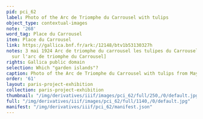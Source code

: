 ```yaml
---
pid: pci_62
label: Photo of the Arc de Triomphe du Carrousel with tulips
object_type: contextual-images
note: '268'
word_tag: Place du Carrousel
item: Place du Carrousel
link: https://gallica.bnf.fr/ark:/12148/btv1b53130327h
notes: 3 mai 1924 Arc de triomphe du carrousel les tulipes du Carrousel [avec vue
  sur l'arc de triomphe du Carrousel]
rights: Gallica public domain
selection: Which "garden islands"?
caption: Photo of the Arc de Triomphe du Carrousel with tulips from May 3, 1924
order: '61'
layout: paris-project-exhibition
collection: paris-project-exhibition
thumbnail: "/img/derivatives/iiif/images/pci_62/full/250,/0/default.jpg"
full: "/img/derivatives/iiif/images/pci_62/full/1140,/0/default.jpg"
manifest: "/img/derivatives/iiif/pci_62/manifest.json"
---
```

